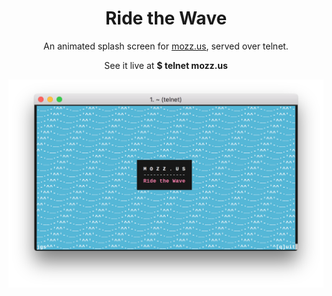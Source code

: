 <h1 align="center">Ride the Wave</h1>

<p align="center">An animated splash screen for <a href='https://mozz.us'>mozz.us</a>, served over telnet.</p>
<p align="center">See it live at <strong>$ telnet mozz.us</strong></p>

<p align="center">
<img alt="demo" src="demo.png"/>
</p>
